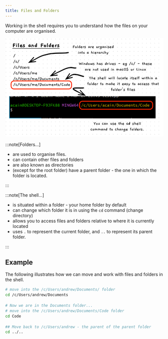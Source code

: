 ```yaml
---
title: Files and Folders
---
```


Working in the shell requires you to understand how the files on your computer are organised.

![Illustration of file systems](./images/file-system-pano.png)

:::note[Folders...]

- are used to organise files.
- can contain other files and folders
- are also known as directories
- (except for the root folder) have a parent folder - the one in which the folder is located.

:::

:::note[The shell...]

- is situated within a folder - your home folder by default
- can change which folder it is in using the `cd` command (change directory)
- allows you to access files and folders relative to where it is currently located
- uses `.` to represent the current folder, and `..` to represent its parent folder.

:::

## Example

The following illustrates how we can move and work with files and folders in the shell.

```zsh
# move into the /c/Users/andrew/Documents/ folder
cd /c/Users/andrew/Documents

# Now we are in the Documents folder...
# move into the /c/Users/andrew/Documents/Code folder
cd Code

## Move back to /c/Users/andrew - the parent of the parent folder
cd ../..
```
